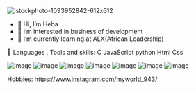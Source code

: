 ![istockphoto-1093952842-612x612](https://user-images.githubusercontent.com/97067717/207966136-8b15e456-6bf9-4fdf-a73f-f1bf828ff547.jpg)



- 👋 Hi, I’m Heba
- 👩‍ I’m interested in business of development
- 🌱 I’m currently learning at ALX(African Leadership)


🚀 Languages , Tools and skills:
C  JavaScript   python Html Css 



![image](https://user-images.githubusercontent.com/97067717/207966992-c7e8f5b7-2750-470c-8bb5-9010872c6999.png)
![image](https://user-images.githubusercontent.com/97067717/207967023-77075a7d-9f73-482b-92f7-c84685f1dd1f.png)
![image](https://user-images.githubusercontent.com/97067717/207967052-60dde228-9b68-4d28-b06e-6b9c94bd9d7b.png)
![image](https://user-images.githubusercontent.com/97067717/207967074-bcaa77b0-3ced-46b8-8b0f-ede882e66790.png)
![image](https://user-images.githubusercontent.com/97067717/207967093-ba6e693c-8eed-4835-8c8a-096796748d30.png)
![image](https://user-images.githubusercontent.com/97067717/207967184-19e2af85-663a-4e34-8e4c-9a8dde169806.png)
![image](https://user-images.githubusercontent.com/97067717/207967212-bf04187c-ba8c-4b56-bd3d-f8a610c4a548.png)





Hobbies:
https://www.instagram.com/myworld_943/
